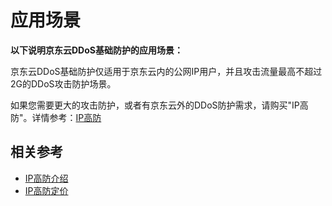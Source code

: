 # 应用场景

**以下说明京东云DDoS基础防护的应用场景：**

京东云DDoS基础防护仅适用于京东云内的公网IP用户，并且攻击流量最高不超过2G的DDoS攻击防护场景。

如果您需要更大的攻击防护，或者有京东云外的DDoS防护需求，请购买"IP高防"。详情参考：[IP高防](http://www.jdcloud.com/cn/products/anti-ddos-pro)

 



## 相关参考

- [IP高防介绍](/documentation/Cloud-Security/Anti-DDoS-Pro/Introduction/Product-Overview.md)
- [IP高防定价](/documentation/Cloud-Security/Anti-DDoS-Pro/Pricing/Price-Overview.md)
